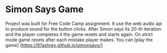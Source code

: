 # Simon Says Game
Project was built for Free Code Camp assignment. It use the web audio api to produce sound for the button clicks. After Simon says its 20-th iteration and the player completes it the game resets and starts again. On strict mode game resets after each mistake player makes. You can [play the game] {https://97ashrey.github.io/simonsays/} 